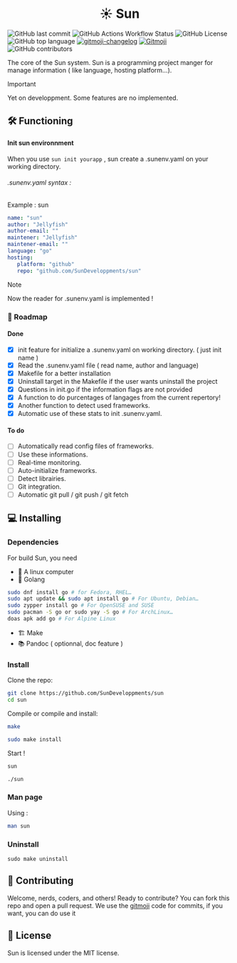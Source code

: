 <h1 style="text-align: center">☀️ Sun</h1> 

![GitHub last commit](https://img.shields.io/github/last-commit/SunDeveloppments/sun)
![GitHub Actions Workflow Status](https://img.shields.io/github/actions/workflow/status/SunDeveloppments/sun/go-tests.yml)
![GitHub License](https://img.shields.io/github/license/SunDeveloppments/sun)
![GitHub top language](https://img.shields.io/github/languages/top/SunDeveloppments/sun)
[![gitmoji-changelog](https://img.shields.io/badge/Changelog-gitmoji-brightgreen.svg)](https://github.com/frinyvonnick/gitmoji-changelog)
<a href="https://gitmoji.dev">
  <img
    src="https://img.shields.io/badge/gitmoji-%20😜%20😍-FFDD67.svg?style=flat-square"
    alt="Gitmoji"
  />
</a>
![GitHub contributors](https://img.shields.io/github/contributors/SunDeveloppments/sun)

The core of the Sun system. Sun is a programming project manger for manage information ( like language, hosting platform...). 

> [!IMPORTANT]
> Yet on developpment. Some features are no implemented.

## 🛠️ Functioning

#### Init sun environnment

When you use `sun init yourapp` , sun create a .sunenv.yaml on your working directory. 

###### *.sunenv.yaml* syntax :  

Example : sun

```yaml  
name: "sun"
author: "Jellyfish"
author-email: ""
maintener: "Jellyfish"
maintener-email: ""
language: "go"
hosting:
   platform: "github"
   repo: "github.com/SunDeveloppments/sun" 
```

> [!NOTE]
> Now the reader for .sunenv.yaml is implemented !

### 🚀 Roadmap

#### Done

- [x] init feature for initialize a .sunenv.yaml on working directory. ( just init name )
- [x] Read the .sunenv.yaml file ( read name, author and language)
- [x] Makefile for a better installation
- [X] Uninstall target in the Makefile if the user wants uninstall the project
- [X] Questions in init.go if the information flags are not provided
- [X] A function to do purcentages of langages from the current repertory!
- [X] Another function to detect used frameworks.
- [X] Automatic use of these stats to init .sunenv.yaml.

#### To do

- [ ] Automatically read config files of frameworks.
- [ ] Use these informations.
- [ ] Real-time monitoring.
- [ ] Auto-initialize frameworks.
- [ ] Detect librairies.
- [ ] Git integration.
- [ ] Automatic git pull / git push / git fetch

## 💻 Installing

### Dependencies  
For build Sun, you need

- 🐧 A linux computer  
- 🐹 Golang   
```bash  
sudo dnf install go # for Fedora, RHEL…
sudo apt update && sudo apt install go # For Ubuntu, Debian…  
sudo zypper install go # For OpenSUSE and SUSE  
sudo pacman -S go or sudo yay -S go # For ArchLinux…  
doas apk add go # For Alpine Linux  
```  
- 🏗️ Make
- 📚 Pandoc ( optionnal, doc feature )


### Install
Clone the repo:
```bash
git clone https://github.com/SunDeveloppments/sun
cd sun
```
Compile or compile and install:
```bash
make
```
```bash
sudo make install
```
Start !
```bash
sun
```
```bash
./sun
```
### Man page

Using :

```sh
man sun
```

### Uninstall
```
sudo make uninstall
```


## 👋 Contributing 

Welcome, nerds, coders, and others! Ready to contribute? You can fork this repo and open a pull request. We use the [gitmoji](https://gitmoji.dev) code for commits, if you want, you can do use it

## 📜 License

Sun is licensed under the MIT license.
